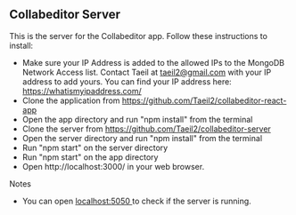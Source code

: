 ## Collabeditor Server

This is the server for the Collabeditor app. Follow these instructions to install:

- Make sure your IP Address is added to the allowed IPs to the MongoDB Network Access list. Contact Taeil at taeil2@gmail.com with your IP address to add yours. You can find your IP address here: https://whatismyipaddress.com/
- Clone the application from https://github.com/Taeil2/collabeditor-react-app
- Open the app directory and run "npm install" from the terminal
- Clone the server from https://github.com/Taeil2/collabeditor-server
- Open the server directory and run "npm install" from the terminal
- Run "npm start" on the server directory
- Run "npm start" on the app directory
- Open http://localhost:3000/ in your web browser.

Notes

- You can open [localhost:5050 ](http://localhost:5050/) to check if the server is running.
